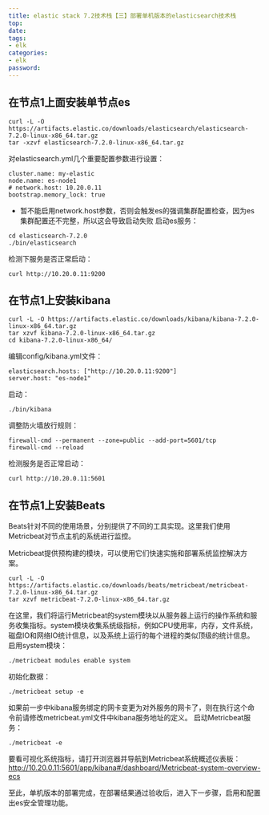 ```yaml
---
title: elastic stack 7.2技术栈【三】部署单机版本的elasticsearch技术栈
top: 
date: 
tags: 
- elk
categories: 
- elk
password: 
---
```

## 在节点1上面安装单节点es
```
curl -L -O https://artifacts.elastic.co/downloads/elasticsearch/elasticsearch-7.2.0-linux-x86_64.tar.gz
tar -xzvf elasticsearch-7.2.0-linux-x86_64.tar.gz
```
对elasticsearch.yml几个重要配置参数进行设置：
```
cluster.name: my-elastic
node.name: es-node1
# network.host: 10.20.0.11
bootstrap.memory_lock: true
```
- 暂不能启用network.host参数，否则会触发es的强调集群配置检查，因为es集群配置还不完整，所以这会导致启动失败
启动es服务：
```
cd elasticsearch-7.2.0
./bin/elasticsearch
```
检测下服务是否正常启动：
```
curl http://10.20.0.11:9200
```

<escape><!-- more --></escape>

## 在节点1上安装kibana
```
curl -L -O https://artifacts.elastic.co/downloads/kibana/kibana-7.2.0-linux-x86_64.tar.gz
tar xzvf kibana-7.2.0-linux-x86_64.tar.gz
cd kibana-7.2.0-linux-x86_64/
```
编辑config/kibana.yml文件：
```
elasticsearch.hosts: ["http://10.20.0.11:9200"]
server.host: "es-node1"
```
启动：
```
./bin/kibana
```
调整防火墙放行规则：
```
firewall-cmd --permanent --zone=public --add-port=5601/tcp
firewall-cmd --reload
```
检测服务是否正常启动：
```
curl http://10.20.0.11:5601
```
## 在节点1上安装Beats
Beats针对不同的使用场景，分别提供了不同的工具实现。这里我们使用Metricbeat对节点主机的系统进行监控。

Metricbeat提供预构建的模块，可以使用它们快速实施和部署系统监控解决方案。
```
curl -L -O https://artifacts.elastic.co/downloads/beats/metricbeat/metricbeat-7.2.0-linux-x86_64.tar.gz
tar xzvf metricbeat-7.2.0-linux-x86_64.tar.gz
```
在这里，我们将运行Metricbeat的system模块以从服务器上运行的操作系统和服务收集指标。system模块收集系统级指标，例如CPU使用率，内存，文件系统，磁盘IO和网络IO统计信息，以及系统上运行的每个进程的类似顶级的统计信息。
启用system模块：
```
./metricbeat modules enable system
```
初始化数据：
```
./metricbeat setup -e
```
如果前一步中kibana服务绑定的网卡变更为对外服务的网卡了，则在执行这个命令前请修改metricbeat.yml文件中kibana服务地址的定义。
启动Metricbeat服务：
```
./metricbeat -e
```
要看可视化系统指标，请打开浏览器并导航到Metricbeat系统概述仪表板：
http://10.20.0.11:5601/app/kibana#/dashboard/Metricbeat-system-overview-ecs

至此，单机版本的部署完成，在部署结果通过验收后，进入下一步骤，启用和配置出es安全管理功能。

